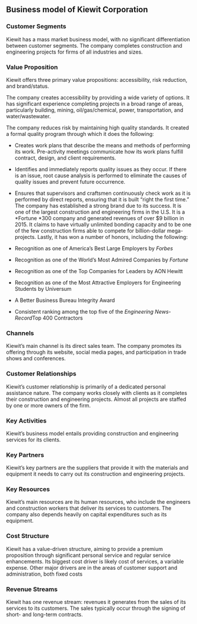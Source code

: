 Business model of Kiewit Corporation
------------------------------------

 ### Customer Segments

 Kiewit has a mass market business model, with no significant differentiation between customer segments. The company completes construction and engineering projects for firms of all industries and sizes.

 ### Value Proposition

 Kiewit offers three primary value propositions: accessibility, risk reduction, and brand/status.

 The company creates accessibility by providing a wide variety of options. It has significant experience completing projects in a broad range of areas, particularly building, mining, oil/gas/chemical, power, transportation, and water/wastewater.

 The company reduces risk by maintaining high quality standards. It created a formal quality program through which it does the following:

  * Creates work plans that describe the means and methods of performing its work. Pre-activity meetings com­municate how its work plans fulfill contract, design, and client requirements.
 * Identifies and immediately reports quality issues as they occur. If there is an issue, root cause analysis is performed to elimi­nate the causes of quality issues and prevent future occurrence.
 * Ensures that supervisors and craftsmen continuously check work as it is performed by direct reports, ensuring that it is built “right the first time.”
  The company has established a strong brand due to its success. It is one of the largest construction and engineering firms in the U.S. It is a *Fortune *300 company and generated revenues of over $9 billion in 2015. It claims to have virtually unlimited bonding capacity and to be one of the few construction firms able to compete for billion-dollar mega-projects. Lastly, it has won a number of honors, including the following:

  * Recognition as one of America’s Best Large Employers by *Forbes*
 * Recognition as one of the World’s Most Admired Companies by *Fortune*
 * Recognition as one of the Top Companies for Leaders by AON Hewitt
 * Recognition as one of the Most Attractive Employers for Engineering Students by Universum
 * A Better Business Bureau Integrity Award
 * Consistent ranking among the top five of the *Engineering News-Record*Top 400 Contractors
  ### Channels

 Kiewit’s main channel is its direct sales team. The company promotes its offering through its website, social media pages, and participation in trade shows and conferences.

 ### Customer Relationships

 Kiewit’s customer relationship is primarily of a dedicated personal assistance nature. The company works closely with clients as it completes their construction and engineering projects. Almost all projects are staffed by one or more owners of the firm.

 ### Key Activities

 Kiewit’s business model entails providing construction and engineering services for its clients.

 ### Key Partners

 Kiewit’s key partners are the suppliers that provide it with the materials and equipment it needs to carry out its construction and engineering projects.

 ### Key Resources

 Kiewit’s main resources are its human resources, who include the engineers and construction workers that deliver its services to customers. The company also depends heavily on capital expenditures such as its equipment.

 ### Cost Structure

 Kiewit has a value-driven structure, aiming to provide a premium proposition through significant personal service and regular service enhancements. Its biggest cost driver is likely cost of services, a variable expense. Other major drivers are in the areas of customer support and administration, both fixed costs

 ### Revenue Streams

 Kiewit has one revenue stream: revenues it generates from the sales of its services to its customers. The sales typically occur through the signing of short- and long-term contracts.